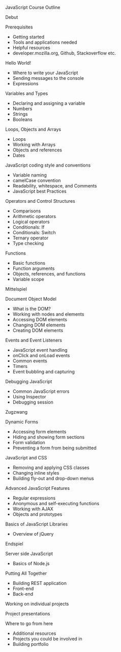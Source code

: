 JavaScript Course Outline

Debut

Prerequisites

* Getting started
* Tools and applications needed
* Helpful resources
* developer.mozilla.org, Github, Stackoverflow etc.

Hello World!

* Where to write your JavaScript
* Sending messages to the console
* Expressions

Variables and Types

* Declaring and assigning a variable
* Numbers
* Strings
* Booleans

Loops, Objects and Arrays

* Loops
* Working with Arrays
* Objects and references
* Dates

JavaScript coding style and conventions

* Variable naming
* camelCase convention
* Readability, whitespace, and Comments
* JavaScript best Practices

Operators and Control Structures

* Comparisons
* Arithmetic operators
* Logical operators
* Conditionals: If
* Conditionals: Switch
* Ternary operator
* Type checking

Functions

* Basic functions
* Function arguments
* Objects, references, and functions
* Variable scope

Mittelspiel

Document Object Model

* What is the DOM?
* Working with nodes and elements
* Accessing DOM elements
* Changing DOM elements
* Creating DOM elements

Events and Event Listeners

* JavaScript event handling
* onClick and onLoad events
* Common events
* Timers
* Event bubbling and capturing

Debugging JavaScript

* Common JavaScript errors
* Using Inspector
* Debugging session

Zugzwang

Dynamic Forms

* Accessing form elements
* Hiding and showing form sections
* Form validation
* Preventing a form from being submitted

JavaScript and CSS

* Removing and applying CSS classes
* Changing inline styles
* Building fly-out and drop-down menus

Advanced JavaScript Features

* Regular expressions
* Anonymous and self-executing functions
* Working with AJAX
* Objects and prototypes

Basics of JavaScript Libraries

* Overview of jQuery

Endspiel

Server side JavaScript

* Basics of Node.js

Putting All Together

* Building REST application
* Front-end
* Back-end

Working on individual projects

Project presentations

Where to go from here

* Additional resources
* Projects you could be involved in
* Building portfolio
